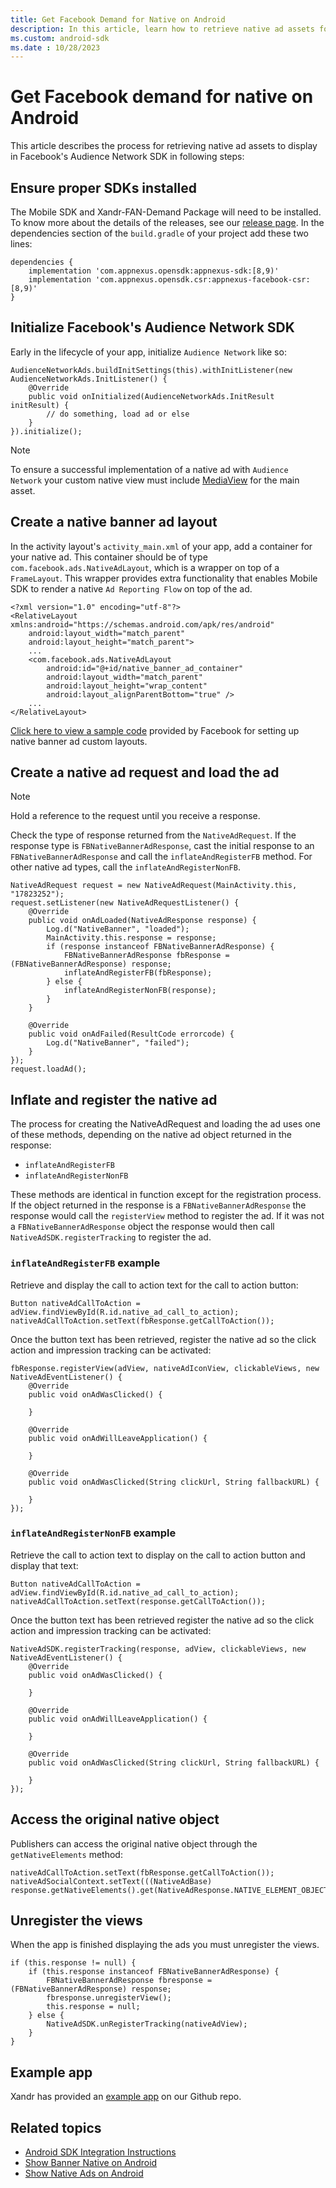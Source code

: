 ```yaml
---
title: Get Facebook Demand for Native on Android
description: In this article, learn how to retrieve native ad assets for display in Facebook's Audience Network SDK on Android devices.
ms.custom: android-sdk
ms.date : 10/28/2023
---
```


# Get Facebook demand for native on Android

This article describes the process for retrieving native ad assets to display in Facebook's Audience Network SDK in following steps:

## Ensure proper SDKs installed

The Mobile SDK and Xandr-FAN-Demand Package will need to be installed. To know more about the details of the releases, see our [release page](android-sdk-release-notes.md). In the dependencies section of the `build.gradle` of your project add these two lines:

``` 
dependencies {
    implementation 'com.appnexus.opensdk:appnexus-sdk:[8,9)'
    implementation 'com.appnexus.opensdk.csr:appnexus-facebook-csr:[8,9)'
}
```

## Initialize Facebook's Audience Network SDK

Early in the lifecycle of your app, initialize `Audience Network` like so:

``` 
AudienceNetworkAds.buildInitSettings(this).withInitListener(new AudienceNetworkAds.InitListener() {
    @Override
    public void onInitialized(AudienceNetworkAds.InitResult initResult) {
        // do something, load ad or else
    }
}).initialize();
```

> [!NOTE]
> To ensure a successful implementation of a native ad with `Audience Network` your custom native view must include [MediaView](https://developers.facebook.com/docs/audience-network/setting-up/ad-setup/android/native#mediaview) for the main asset.

## Create a native banner ad layout

In the activity layout's `activity_main.xml` of your app, add a container for your native ad. This container should be of type `com.facebook.ads.NativeAdLayout`, which is a wrapper on top of a `FrameLayout`. This wrapper provides extra functionality that enables Mobile SDK to render a native `Ad Reporting Flow` on top of the ad.

``` 
<?xml version="1.0" encoding="utf-8"?>
<RelativeLayout xmlns:android="https://schemas.android.com/apk/res/android"
    android:layout_width="match_parent"
    android:layout_height="match_parent">
    ...
    <com.facebook.ads.NativeAdLayout
        android:id="@+id/native_banner_ad_container"
        android:layout_width="match_parent"
        android:layout_height="wrap_content"
        android:layout_alignParentBottom="true" />
    ...
</RelativeLayout>
```

[Click here to view a sample code](https://developers.facebook.com/docs/audience-network/guides/ad-formats/native-banner/android#layout) provided by Facebook for setting up native banner ad custom layouts.

## Create a native ad request and load the ad

> [!NOTE]
> Hold a reference to the request until you receive a response.

Check the type of response returned from the `NativeAdRequest`. If the response type is `FBNativeBannerAdResponse`, cast the initial response to an `FBNativeBannerAdResponse` and call the `inflateAndRegisterFB` method. For other native ad types, call the `inflateAndRegisterNonFB`.

``` 
NativeAdRequest request = new NativeAdRequest(MainActivity.this, "17823252");
request.setListener(new NativeAdRequestListener() {
    @Override
    public void onAdLoaded(NativeAdResponse response) {
        Log.d("NativeBanner", "loaded");
        MainActivity.this.response = response;
        if (response instanceof FBNativeBannerAdResponse) {
            FBNativeBannerAdResponse fbResponse = (FBNativeBannerAdResponse) response;
            inflateAndRegisterFB(fbResponse);
        } else {
            inflateAndRegisterNonFB(response);
        }
    }
 
    @Override
    public void onAdFailed(ResultCode errorcode) {
        Log.d("NativeBanner", "failed");
    }
});
request.loadAd();
```

## Inflate and register the native ad

The process for creating the NativeAdRequest and loading the ad uses one of these methods, depending on the native ad object returned in the response:

- `inflateAndRegisterFB`
- `inflateAndRegisterNonFB`

These methods are identical in function except for the registration process. If the object returned in the response is a `FBNativeBannerAdResponse` the response would call the `registerView` method to register the ad. If it was not a `FBNativeBannerAdResponse` object the response would then call `NativeAdSDK.registerTracking` to register the ad.

### `inflateAndRegisterFB` example

Retrieve and display the call to action text for the call to action button:

``` 
Button nativeAdCallToAction = adView.findViewById(R.id.native_ad_call_to_action);
nativeAdCallToAction.setText(fbResponse.getCallToAction());
```

Once the button text has been retrieved, register the native ad so the click action and impression tracking can be activated:

``` 
fbResponse.registerView(adView, nativeAdIconView, clickableViews, new NativeAdEventListener() {
    @Override
    public void onAdWasClicked() {
     
    }
 
    @Override
    public void onAdWillLeaveApplication() {
 
    }
 
    @Override
    public void onAdWasClicked(String clickUrl, String fallbackURL) {
 
    }
});
```

### `inflateAndRegisterNonFB` example

Retrieve the call to action text to display on the call to action button and display that text:

``` 
Button nativeAdCallToAction = adView.findViewById(R.id.native_ad_call_to_action);
nativeAdCallToAction.setText(response.getCallToAction());
```

Once the button text has been retrieved register the native ad so the click action and impression tracking can be activated:

```
NativeAdSDK.registerTracking(response, adView, clickableViews, new NativeAdEventListener() {
    @Override
    public void onAdWasClicked() {
         
    }
 
    @Override
    public void onAdWillLeaveApplication() {
 
    }
 
    @Override
    public void onAdWasClicked(String clickUrl, String fallbackURL) {
 
    }
});
```

## Access the original native object

Publishers can access the original native object through the `getNativeElements` method:

``` 
nativeAdCallToAction.setText(fbResponse.getCallToAction());
nativeAdSocialContext.setText(((NativeAdBase) 
response.getNativeElements().get(NativeAdResponse.NATIVE_ELEMENT_OBJECT)).getAdSocialContext());
```

## Unregister the views

When the app is finished displaying the ads you must unregister the views.

``` 
if (this.response != null) {
    if (this.response instanceof FBNativeBannerAdResponse) {
        FBNativeBannerAdResponse fbresponse = (FBNativeBannerAdResponse) response;
        fbresponse.unregisterView();
        this.response = null;
    } else {
        NativeAdSDK.unRegisterTracking(nativeAdView);
    }
}
```

## Example app

Xandr has provided an [example app](https://github.com/appnexus/AppExamples/tree/master/Android/Java/FacebookDemand) on our Github repo.

## Related topics

- [Android SDK Integration Instructions](android-sdk-integration-instructions.md)
- [Show Banner Native on Android](show-banner-native-on-android.md)
- [Show Native Ads on Android](show-native-ads-on-android.md)
